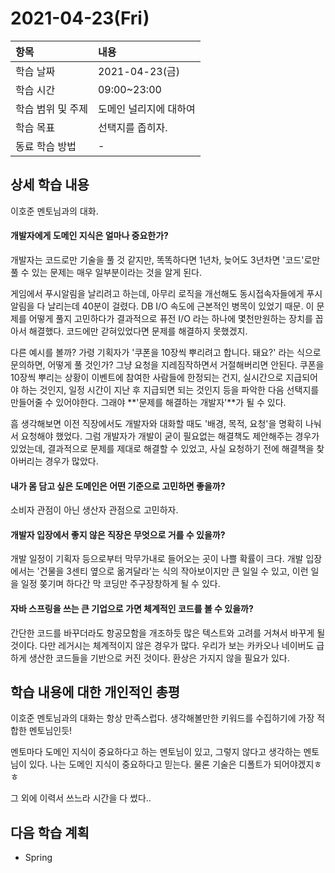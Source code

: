 # 2021-04-23\(Fri\)

| 항목 | 내용 |
| :--- | :--- |
| 학습 날짜 | 2021-04-23\(금\) |
| 학습 시간 | 09:00~23:00 |
| 학습 범위 및 주제 | 도메인 널리지에 대하여 |
| 학습 목표 | 선택지를 좁히자. |
| 동료 학습 방법 | - |

## 상세 학습 내용

이호준 멘토님과의 대화.

#### 개발자에게 도메인 지식은 얼마나 중요한가?

개발자는 코드로만 기술을 풀 것 같지만, 똑똑하다면 1년차, 늦어도 3년차면 '코드'로만 풀 수 있는 문제는 매우 일부분이라는 것을 알게 된다.

게임에서 푸시알림을 날리려고 하는데, 아무리 로직을 개선해도 동시접속자들에게 푸시 알림을 다 날리는데 40분이 걸렸다. DB I/O 속도에 근본적인 병목이 있었기 때문. 이 문제를 어떻게 풀지 고민하다가 결과적으로 퓨전 I/O 라는 하나에 몇천만원하는 장치를 꼽아서 해결했다. 코드에만 갇혀있었다면 문제를 해결하지 못했겠지.

다른 예시를 볼까? 가령 기획자가 '쿠폰을 10장씩 뿌리려고 합니다. 돼요?' 라는 식으로 문의하면, 어떻게 풀 것인가? 그냥 요청을 지레짐작하면서 거절해버리면 안된다. 쿠폰을 10장씩 뿌리는 상황이 이벤트에 참여한 사람들에 한정되는 건지, 실시간으로 지급되어야 하는 것인지, 일정 시간이 지난 후 지급되면 되는 것인지 등을 파악한 다음 선택지를 만들어줄 수 있어야한다. 그래야 **'문제를 해결하는 개발자'**가 될 수 있다.

흠 생각해보면 이전 직장에서도 개발자와 대화할 때도 '배경, 목적, 요청'을 명확히 나눠서 요청해야 했었다. 그럼 개발자가 개발이 굳이 필요없는 해결책도 제안해주는 경우가 있었는데, 결과적으로 문제를 제대로 해결할 수 있었고, 사실 요청하기 전에 해결책을 찾아버리는 경우가 많았다.

#### 내가 몸 담고 싶은 도메인은 어떤 기준으로 고민하면 좋을까?

소비자 관점이 아닌 생산자 관점으로 고민하자.

#### 개발자 입장에서 좋지 않은 직장은 무엇으로 거를 수 있을까?

개발 일정이 기획자 등으로부터 막무가내로 들어오는 곳이 나쁠 확률이 크다. 개발 입장에서는 '건물을 3센티 옆으로 옮겨달라'는 식의 작아보이지만 큰 일일 수 있고, 이런 일을 일정 쫒기며 하다간 막 코딩만 주구장창하게 될 수 있다.

#### 자바 스프링을 쓰는 큰 기업으로 가면 체계적인 코드를 볼 수 있을까?

간단한 코드를 바꾸더라도 항공모함을 개조하듯 많은 텍스트와 고려를 거쳐서 바꾸게 될 것이다. 다만 레거시는 체계적이지 않은 경우가 많다. 우리가 보는 카카오나 네이버도 급하게 생산한 코드들을 기반으로 커진 것이다. 환상은 가지지 않을 필요가 있다.

## 학습 내용에 대한 개인적인 총평

이호준 멘토님과의 대화는 항상 만족스럽다. 생각해볼만한 키워드를 수집하기에 가장 적합한 멘토님인듯!

멘토마다 도메인 지식이 중요하다고 하는 멘토님이 있고, 그렇지 않다고 생각하는 멘토님이 있다. 나는 도메인 지식이 중요하다고 믿는다. 물론 기술은 디폴트가 되어야겠지ㅎㅎ

그 외에 이력서 쓰느라 시간을 다 썼다..

## 다음 학습 계획

* Spring

